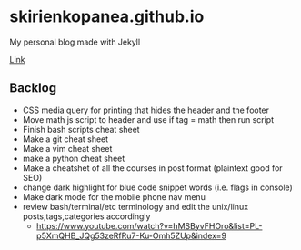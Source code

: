 # skirienkopanea.github.io
My personal blog made with Jekyll

[Link](https://skirienkopanea.github.io/)

## Backlog
* CSS media query for printing that hides the header and the footer
* Move math js script to header and use if tag = math then run script
* Finish bash scripts cheat sheet
* Make a git cheat sheet
* Make a vim cheat sheet
* make a python cheat sheet
* Make a cheatshet of all the courses in post format (plaintext good for SEO)
* change dark highlight for blue code snippet words (i.e. flags in console)
* Make dark mode for the mobile phone nav menu
* review bash/terminal/etc terminology and edit the unix/linux posts,tags,categories accordingly
  * https://www.youtube.com/watch?v=hMSByvFHOro&list=PL-p5XmQHB_JQg53zeRfRu7-Ku-Omh5ZUp&index=9
